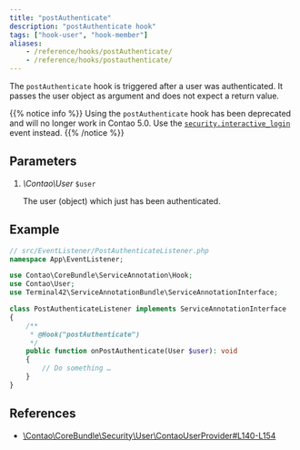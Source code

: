 ```yaml
---
title: "postAuthenticate"
description: "postAuthenticate hook"
tags: ["hook-user", "hook-member"]
aliases:
    - /reference/hooks/postAuthenticate/
    - /reference/hooks/postauthenticate/
---
```



The `postAuthenticate` hook is triggered after a user was authenticated. It 
passes the user object as argument and does not expect a return value.


{{% notice info %}}
Using the `postAuthenticate` hook has been deprecated and will no longer work in Contao 5.0. Use the [`security.interactive_login`](https://symfony.com/doc/current/components/security/authentication.html#security-events) event instead. 
{{% /notice %}}


## Parameters

1. *\Contao\User* `$user`

    The user (object) which just has been authenticated.


## Example

```php
// src/EventListener/PostAuthenticateListener.php
namespace App\EventListener;

use Contao\CoreBundle\ServiceAnnotation\Hook;
use Contao\User;
use Terminal42\ServiceAnnotationBundle\ServiceAnnotationInterface;

class PostAuthenticateListener implements ServiceAnnotationInterface
{
    /**
     * @Hook("postAuthenticate")
     */
    public function onPostAuthenticate(User $user): void
    {
        // Do something …
    }
}
```


## References

* [\Contao\CoreBundle\Security\User\ContaoUserProvider#L140-L154](https://github.com/contao/contao/blob/4.7.6/core-bundle/src/Security/User/ContaoUserProvider.php#L140-L154)
